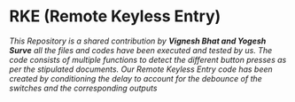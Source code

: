 # RKE (Remote Keyless Entry)
*This Repository is a shared contribution by **Vignesh Bhat and Yogesh Surve** all the files and codes have been executed and tested by us.
The code consists of multiple functions to detect the different button presses as per the stipulated documents. Our Remote Keyless Entry code has been
created by conditioning the delay to account for the debounce of the switches and the corresponding outputs*
